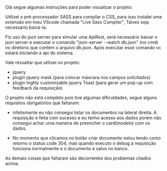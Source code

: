 Olá segue algumas instruções para poder visualizar o projeto:

Utilizei o pré-processador SASS para compilar o CSS, para isso instalei uma extensão em meu VScode chamada "Live Sass Compiler", Talves seja necessário baixá-la.

Fiz uso do json server para simular uma ApiRest, será necessário baixar o json server e executar o comando "json-server --watch db.json" (no cmd) no diretório que contém o arquivo db.json. Após executar esse comando vc estará iniciando a api do sistema.

Vale ressaltar que utilizei no projeto:
- jquery
- plugin jquery mask (para colocar máscara nos campos solicitados)
- plugin highly customizable jquery Toast (para gerar um pop-up com feedback da requisição)

O projeto não está completo pois tive algumas dificuldades, segue alguns requisitos obrigatórios que faltaram: 

- infelismente eu não consegui listar os documentos na lateral direita. A requisição e feita com sucesso e eu tenho acesso aos dados porém não consegui achar uma maneira de preencher o card(modelo) com os dados. 

- No momento que clicamos no botão criar documento estou tendo como retorno o status code 304, mas quando executo o debug a requisição funciona normalmente e o documento e salvo no banco.

As demais coisas que faltaram são decorrentes dos problemas citados acima;  

